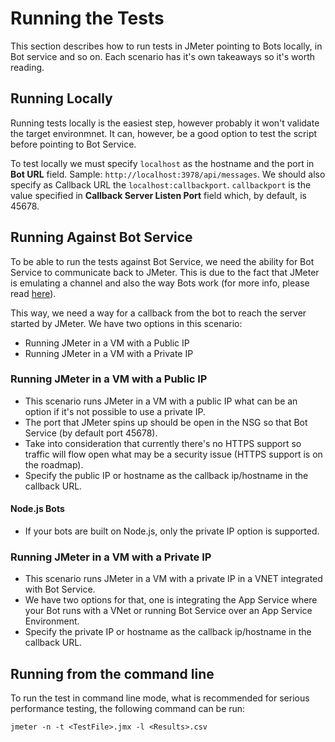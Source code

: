 # Running the Tests
This section describes how to run tests in JMeter pointing to Bots locally, in Bot service and so on. Each scenario has it's own takeaways so it's worth reading.

## Running Locally
Running tests locally is the easiest step, however probably it won't validate the target environmnet. It can, however, be a good option to test the script before pointing to Bot Service.

To test locally we must specify `localhost` as the hostname and the port in **Bot URL** field. Sample: `http://localhost:3978/api/messages`. We should also specify as Callback URL the `localhost:callbackport`. `callbackport` is the value specified in **Callback Server Listen Port** field which, by default, is 45678.

## Running Against Bot Service
To be able to run the tests against Bot Service, we need the ability for Bot Service to communicate back to JMeter. This is due to the fact that JMeter is emulating a channel and also the way Bots work (for more info, please read [here]('../why.md')).

This way, we need a way for a callback from the bot to reach the server started by JMeter. We have two options in this scenario: 

* Running JMeter in a VM with a Public IP 
* Running JMeter in a VM with a Private IP 

### Running JMeter in a VM with a Public IP 
* This scenario runs JMeter in a VM with a public IP what can be an option if it's not possible to use a private IP. 
* The port that JMeter spins up should be open in the NSG so that Bot Service (by default port 45678).
* Take into consideration that currently there's no HTTPS support so traffic will flow open what may be a security issue (HTTPS support is on the roadmap).
* Specify the public IP or hostname as the callback ip/hostname in the callback URL. 

#### Node.js Bots
* If your bots are built on Node.js, only the private IP option is supported.

### Running JMeter in a VM with a Private IP
* This scenario runs JMeter in a VM with a private IP in a VNET integrated with Bot Service. 
* We have two options for that, one is integrating the App Service where your Bot runs with a VNet or running Bot Service over an App Service Environment.
* Specify the private IP or hostname as the callback ip/hostname in the callback URL.

## Running from the command line
To run the test in command line mode, what is recommended for serious performance testing, the following command can be run:

`jmeter -n -t <TestFile>.jmx -l <Results>.csv`